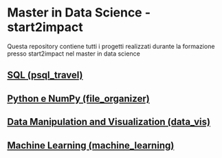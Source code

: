 # Master in Data Science - start2impact

Questa repository contiene tutti i progetti realizzati durante la formazione presso start2impact nel master in data science

## [SQL (psql_travel)](https://github.com/ulpati/s2i_datascience/tree/main/psql_travel)

## [Python e NumPy (file_organizer)](https://github.com/ulpati/s2i_datascience/tree/main/file_organizer)

## [Data Manipulation and Visualization (data_vis)](https://github.com/ulpati/s2i_datascience/tree/main/data_vis)

## [Machine Learning (machine_learning)](https://github.com/ulpati/s2i_datascience/tree/main/machine_learning)
